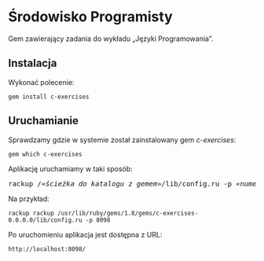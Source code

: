 # Środowisko Programisty

Gem zawierający zadania do wykładu „Języki Programowania”.


## Instalacja

Wykonać polecenie:

    gem install c-exercises


## Uruchamianie

Sprawdzamy gdzie w systemie został zainstalowany gem *c-exercises*:

    gem which c-exercises

Aplikację uruchamiamy w taki sposób:

<pre>rackup /«<i>ścieżka do katalogu z gemem</i>»/lib/config.ru -p «<i>numer portu</i>»
</pre>

Na przykład:

    rackup rackup /usr/lib/ruby/gems/1.8/gems/c-exercises-0.0.0.0/lib/config.ru -p 8098

Po uruchomieniu aplikacja jest dostępna z URL:

    http://localhost:8098/
